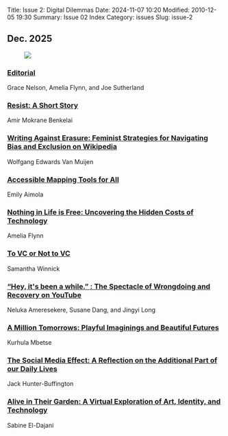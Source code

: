 Title: Issue 2: Digital Dilemmas
Date: 2024-11-07 10:20
Modified: 2010-12-05 19:30
Summary: Issue 02 Index
Category: issues
Slug: issue-2

## Dec. 2025

<div class="index-cover">
<figure>
<img src="{static}/images/cover-issue2.png">
</figure>
</div>

<div class="article">
<h3><a href="{filename}/posts/issue2-1.md">Editorial</a></h3>
<p>Grace Nelson, Amelia Flynn, and Joe Sutherland</p>
</div>

<div class="article">
<h3><a href="{filename}/posts/issue2-2.md">Resist: A Short Story</a></h3>
<p>Amir Mokrane Benkelai</p>
</div>

<div class="article">
<h3><a href="{filename}/posts/issue2-3.md">Writing Against Erasure: Feminist Strategies for Navigating Bias and Exclusion on Wikipedia</a></h3>
<p>Wolfgang Edwards Van Muijen</p>
</div>

<div class="article">
<h3><a href="{filename}/posts/issue2-4.md">Accessible Mapping Tools for All</a></h3>
<p>Emily Aimola</p>
</div>

<div class="article">
<h3><a href="{filename}/posts/issue2-5.md">Nothing in Life is Free: Uncovering the Hidden Costs of Technology</a></h3>
<p>Amelia Flynn</p>
</div>

<div class="article">
<h3><a href="{filename}/posts/issue2-6.md">To VC or Not to VC</a></h3>
<p>Samantha Winnick</p>
</div>

<div class="article">
<h3><a href="{filename}/posts/issue2-7.md">“Hey, it's been a while.” : The Spectacle of Wrongdoing and Recovery on YouTube</a></h3>
<p>Neluka Ameresekere, Susane Dang, and Jingyi Long</p>
</div>

<div class="article">
<h3><a href="{filename}/posts/issue2-8.md">A Million Tomorrows: Playful Imaginings and Beautiful Futures</a></h3>
<p>Kurhula Mbetse</p>
</div>

<div class="article">
<h3><a href="{filename}/posts/issue2-9.md">The Social Media Effect: A Reflection on the Additional Part of our Daily Lives</a></h3>
<p>Jack Hunter-Buffington</p>
</div>

<div class="article">
<h3><a href="{filename}/posts/issue2-10.md">Alive in Their Garden: A Virtual Exploration of Art, Identity, and Technology</a></h3>
<p>Sabine El-Dajani</p>
</div>
